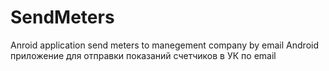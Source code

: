# SendMeters
Anroid application send meters to manegement company by email 
Android приложение для отправки  показаний счетчиков в УК по email
